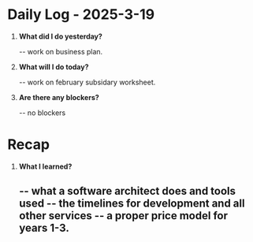 # Daily Log - 2025-3-19

1. **What did I do yesterday?**
   
   -- work on business plan.

2. **What will I do today?**
   
   -- work on february subsidary worksheet.

3. **Are there any blockers?**

   -- no blockers

# Recap
1. **What I learned?**

   -- what a software architect does and tools used
   -- the timelines for development and all other services
   -- a proper price model for years 1-3.
   -- 

<!-- 

git add .; git commit -m "daily stand-up"; git push; 
git add .; git commit -m "daily close"; git push; 

-->
